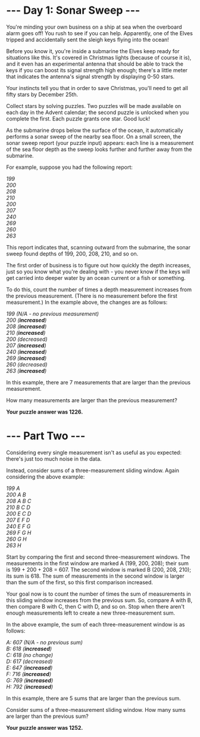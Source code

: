 # --- Day 1: Sonar Sweep ---

You're minding your own business on a ship at sea when the overboard alarm goes off! You rush to see if you can help. Apparently, one of the Elves tripped and accidentally sent the sleigh keys flying into the ocean!

Before you know it, you're inside a submarine the Elves keep ready for situations like this. It's covered in Christmas lights (because of course it is), and it even has an experimental antenna that should be able to track the keys if you can boost its signal strength high enough; there's a little meter that indicates the antenna's signal strength by displaying 0-50 stars.

Your instincts tell you that in order to save Christmas, you'll need to get all fifty stars by December 25th.

Collect stars by solving puzzles. Two puzzles will be made available on each day in the Advent calendar; the second puzzle is unlocked when you complete the first. Each puzzle grants one star. Good luck!

As the submarine drops below the surface of the ocean, it automatically performs a sonar sweep of the nearby sea floor. On a small screen, the sonar sweep report (your puzzle input) appears: each line is a measurement of the sea floor depth as the sweep looks further and further away from the submarine.

For example, suppose you had the following report:

*199*  
*200*  
*208*  
*210*  
*200*  
*207*  
*240*  
*269*  
*260*  
*263*  


This report indicates that, scanning outward from the submarine, the sonar sweep found depths of 199, 200, 208, 210, and so on.

The first order of business is to figure out how quickly the depth increases, just so you know what you're dealing with - you never know if the keys will get carried into deeper water by an ocean current or a fish or something.

To do this, count the number of times a depth measurement increases from the previous measurement. (There is no measurement before the first measurement.) In the example above, the changes are as follows:

*199 (N/A - no previous measurement)  
200 (**increased**)  
208 (**increased**)  
210 (**increased**)  
200 (decreased)  
207 (**increased**)  
240 (**increased**)  
269 (**increased**)  
260 (decreased)  
263 (**increased**)*  


In this example, there are 7 measurements that are larger than the previous measurement.

How many measurements are larger than the previous measurement?

**Your puzzle answer was 1226.**



# --- Part Two ---

Considering every single measurement isn't as useful as you expected: there's just too much noise in the data.

Instead, consider sums of a three-measurement sliding window. Again considering the above example:

*199  A*  
*200  A B*  
*208  A B C*  
*210    B C D*  
*200  E   C D*  
*207  E F   D*  
*240  E F G*  
*269    F G H*  
*260      G H*  
*263        H*  


Start by comparing the first and second three-measurement windows. The measurements in the first window are marked A (199, 200, 208); their sum is 199 + 200 + 208 = 607. The second window is marked B (200, 208, 210); its sum is 618. The sum of measurements in the second window is larger than the sum of the first, so this first comparison increased.

Your goal now is to count the number of times the sum of measurements in this sliding window increases from the previous sum. So, compare A with B, then compare B with C, then C with D, and so on. Stop when there aren't enough measurements left to create a new three-measurement sum.

In the above example, the sum of each three-measurement window is as follows:

*A: 607 (N/A - no previous sum)*  
*B: 618 (**increased**)*  
*C: 618 (no change)*  
*D: 617 (decreased)*  
*E: 647 (**increased**)*  
*F: 716 (**increased**)*  
*G: 769 (**increased**)*  
*H: 792 (**increased**)*  


In this example, there are 5 sums that are larger than the previous sum.

Consider sums of a three-measurement sliding window. How many sums are larger than the previous sum?

**Your puzzle answer was 1252.**
